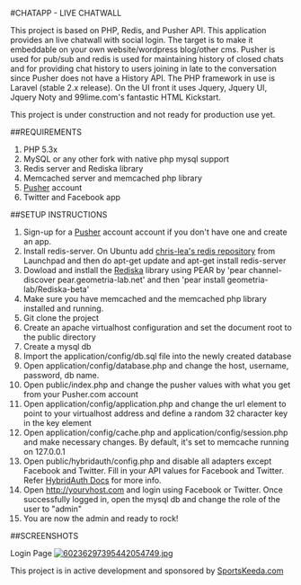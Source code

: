 #CHATAPP - LIVE CHATWALL

This project is based on PHP, Redis, and Pusher API. 
This application provides an live chatwall with social login. The target is to make it embeddable on your own website/wordpress blog/other cms.
Pusher is used for pub/sub and redis is used for maintaining history of closed chats and for providing chat history to users joining in late to the conversation since Pusher does not have a History API. The PHP framework in use is Laravel (stable 2.x release). On the UI front it uses Jquery, Jquery UI, Jquery Noty and 99lime.com's fantastic HTML Kickstart.

This project is under construction and not ready for production use yet.

##REQUIREMENTS

1. PHP 5.3x
2. MySQL or any other fork with native php mysql support
3. Redis server and Rediska library
4. Memcached server and memcached php library
5. [Pusher](http://www.pusherapp.com) account
6. Twitter and Facebook app

##SETUP INSTRUCTIONS

1. Sign-up for a [Pusher](http://www.pusherapp.com) account account if you don't have one and create an app.
2. Install redis-server. On Ubuntu add [chris-lea's redis repository](https://launchpad.net/~chris-lea/+archive/redis-server) from Launchpad and then do apt-get update and apt-get install redis-server
3. Dowload and instlall the [Rediska](http://rediska.geometria-lab.net) library using PEAR by 'pear channel-discover pear.geometria-lab.net' and then 'pear install geometria-lab/Rediska-beta'
4. Make sure you have memcached and the memcached php library installed and running.
5. Git clone the project
6. Create an apache virtualhost configuration and set the document root to the public directory
7. Create a mysql db
8. Import the application/config/db.sql file into the newly created database
9. Open application/config/database.php and change the host, username, password, db name.
9. Open public/index.php and change the pusher values with what you get from your Pusher.com account
10. Open application/config/application.php and change the url element to point to your virtualhost address and define a random 32 character key in the key element
11. Open application/config/cache.php and application/config/session.php and make necessary changes. By default, it's set to memcache running on 127.0.0.1
12. Open public/hybridauth/config.php and disable all adapters except Facebook and Twitter. Fill in your API values for Facebook and Twitter. Refer [HybridAuth Docs](http://hybridauth.sourceforge.net) for more info.
13. Open http://yourvhost.com and login using Facebook or Twitter. Once successfully logged in, open the mysql db and change the role of the user to "admin"
14. You are now the admin and ready to rock!

##SCREENSHOTS

Login Page
<a href="http://www.upload3r.net/viewer.php?file=60236297395442054749.jpg"><img src="http://www.upload3r.net/images/60236297395442054749_thumb.jpg" border="0" alt="60236297395442054749.jpg" /></a>



This project is in active development and sponsored by [SportsKeeda.com](http://www.sportskeeda.com)
